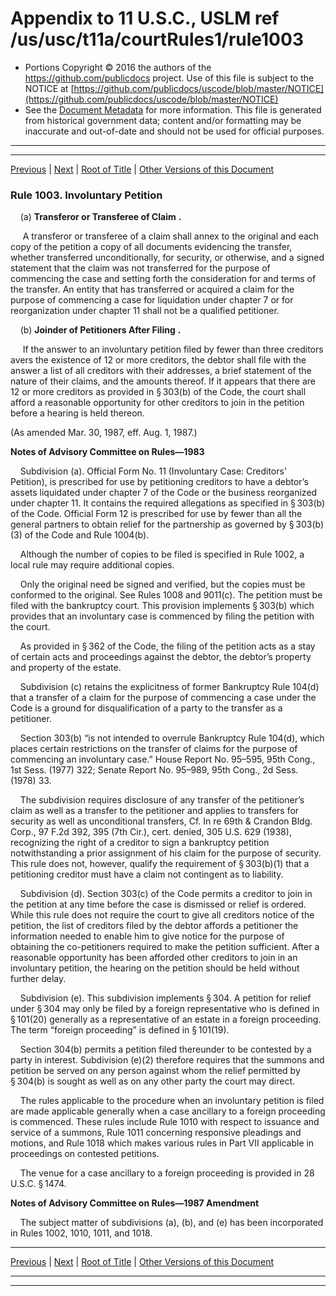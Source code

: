 ---
---

# Appendix to 11 U.S.C., USLM ref /us/usc/t11a/courtRules1/rule1003

* Portions Copyright © 2016 the authors of the https://github.com/publicdocs project.
  Use of this file is subject to the NOTICE at [https://github.com/publicdocs/uscode/blob/master/NOTICE](https://github.com/publicdocs/uscode/blob/master/NOTICE)
* See the [Document Metadata](././../../../..//README.md) for more information.
  This file is generated from historical government data; content and/or formatting may be inaccurate and out-of-date and should not be used for official purposes.

----------
----------

[Previous](./../../../..//us/usc/t11a/courtRules1/m__us_usc_t11a_courtRules1_rule1002.md) | [Next](./../../../..//us/usc/t11a/courtRules1/m__us_usc_t11a_courtRules1_rule1004.md) | [Root of Title](./../../../../) | [Other Versions of this Document](https://publicdocs.github.io/go/links?ns=uslm&ref=%2Fus%2Fusc%2Ft11a%2FcourtRules1%2Frule1003)

### Rule 1003. Involuntary Petition

    (a)  __Transferor or Transferee of Claim__  __.__ 

     A transferor or transferee of a claim shall annex to the original and each copy of the petition a copy of all documents evidencing the transfer, whether transferred unconditionally, for security, or otherwise, and a signed statement that the claim was not transferred for the purpose of commencing the case and setting forth the consideration for and terms of the transfer. An entity that has transferred or acquired a claim for the purpose of commencing a case for liquidation under chapter 7 or for reorganization under chapter 11 shall not be a qualified petitioner.

    (b)  __Joinder of Petitioners After Filing__  __.__ 

     If the answer to an involuntary petition filed by fewer than three creditors avers the existence of 12 or more creditors, the debtor shall file with the answer a list of all creditors with their addresses, a brief statement of the nature of their claims, and the amounts thereof. If it appears that there are 12 or more creditors as provided in § 303(b) of the Code, the court shall afford a reasonable opportunity for other creditors to join in the petition before a hearing is held thereon.

(As amended Mar. 30, 1987, eff. Aug. 1, 1987.)

 __Notes of Advisory Committee on Rules—1983__ 

    Subdivision (a). Official Form No. 11 (Involuntary Case: Creditors’ Petition), is prescribed for use by petitioning creditors to have a debtor’s assets liquidated under chapter 7 of the Code or the business reorganized under chapter 11. It contains the required allegations as specified in § 303(b) of the Code. Official Form 12 is prescribed for use by fewer than all the general partners to obtain relief for the partnership as governed by § 303(b)(3) of the Code and Rule 1004(b).

    Although the number of copies to be filed is specified in Rule 1002, a local rule may require additional copies.

    Only the original need be signed and verified, but the copies must be conformed to the original. See Rules 1008 and 9011(c). The petition must be filed with the bankruptcy court. This provision implements § 303(b) which provides that an involuntary case is commenced by filing the petition with the court.

    As provided in § 362 of the Code, the filing of the petition acts as a stay of certain acts and proceedings against the debtor, the debtor’s property and property of the estate.

    Subdivision (c) retains the explicitness of former Bankruptcy Rule 104(d) that a transfer of a claim for the purpose of commencing a case under the Code is a ground for disqualification of a party to the transfer as a petitioner.

    Section 303(b) “is not intended to overrule Bankruptcy Rule 104(d), which places certain restrictions on the transfer of claims for the purpose of commencing an involuntary case.” House Report No. 95–595, 95th Cong., 1st Sess. (1977) 322; Senate Report No. 95–989, 95th Cong., 2d Sess. (1978) 33.

    The subdivision requires disclosure of any transfer of the petitioner’s claim as well as a transfer to the petitioner and applies to transfers for security as well as unconditional transfers, Cf. In re 69th & Crandon Bldg. Corp., 97 F.2d 392, 395 (7th Cir.), cert. denied, 305 U.S. 629 (1938), recognizing the right of a creditor to sign a bankruptcy petition notwithstanding a prior assignment of his claim for the purpose of security. This rule does not, however, qualify the requirement of § 303(b)(1) that a petitioning creditor must have a claim not contingent as to liability.

    Subdivision (d). Section 303(c) of the Code permits a creditor to join in the petition at any time before the case is dismissed or relief is ordered. While this rule does not require the court to give all creditors notice of the petition, the list of creditors filed by the debtor affords a petitioner the information needed to enable him to give notice for the purpose of obtaining the co-petitioners required to make the petition sufficient. After a reasonable opportunity has been afforded other creditors to join in an involuntary petition, the hearing on the petition should be held without further delay.

    Subdivision (e). This subdivision implements § 304. A petition for relief under § 304 may only be filed by a foreign representative who is defined in § 101(20) generally as a representative of an estate in a foreign proceeding. The term “foreign proceeding” is defined in § 101(19).

    Section 304(b) permits a petition filed thereunder to be contested by a party in interest. Subdivision (e)(2) therefore requires that the summons and petition be served on any person against whom the relief permitted by § 304(b) is sought as well as on any other party the court may direct.

    The rules applicable to the procedure when an involuntary petition is filed are made applicable generally when a case ancillary to a foreign proceeding is commenced. These rules include Rule 1010 with respect to issuance and service of a summons, Rule 1011 concerning responsive pleadings and motions, and Rule 1018 which makes various rules in Part VII applicable in proceedings on contested petitions.

    The venue for a case ancillary to a foreign proceeding is provided in 28 U.S.C. § 1474.

 __Notes of Advisory Committee on Rules—1987 Amendment__ 

    The subject matter of subdivisions (a), (b), and (e) has been incorporated in Rules 1002, 1010, 1011, and 1018.

----------

[Previous](./../../../..//us/usc/t11a/courtRules1/m__us_usc_t11a_courtRules1_rule1002.md) | [Next](./../../../..//us/usc/t11a/courtRules1/m__us_usc_t11a_courtRules1_rule1004.md) | [Root of Title](./../../../../) | [Other Versions of this Document](https://publicdocs.github.io/go/links?ns=uslm&ref=%2Fus%2Fusc%2Ft11a%2FcourtRules1%2Frule1003)

----------
----------



